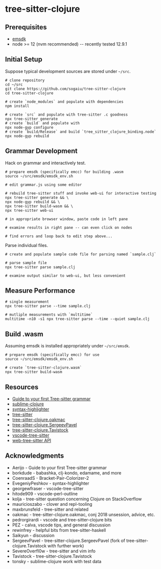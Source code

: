 # tree-sitter-clojure

## Prerequisites

* [emsdk](https://emscripten.org/docs/getting_started/downloads.html#installation-instructions)
* node >= 12 (nvm recommended) -- recently tested 12.9.1

## Initial Setup

Suppose typical development sources are stored under `~/src`.

```
# clone repository
cd ~/src
git clone https://github.com/sogaiu/tree-sitter-clojure
cd tree-sitter-clojure

# create `node_modules` and populate with dependencies
npm install

# create `src` and populate with tree-sitter .c goodness
npx tree-sitter generate
# create `build` and populate with 
npx node-gyp configure
# create `build/Release` and build `tree_sitter_clojure_binding.node`
npx node-gyp rebuild
```

## Grammar Development

Hack on grammar and interactively test.

```
# prepare emsdk (specifically emcc) for building .wasm
source ~/src/emsdk/emsdk_env.sh

# edit grammar.js using some editor

# rebuild tree-sitter stuff and invoke web-ui for interactive testing
npx tree-sitter generate && \
npx node-gyp rebuild && \
npx tree-sitter build-wasm && \
npx tree-sitter web-ui

# in appropriate browser window, paste code in left pane

# examine results in right pane -- can even click on nodes

# find errors and loop back to edit step above...
```

Parse individual files.

```
# create and populate sample code file for parsing named `sample.clj`

# parse sample file
npx tree-sitter parse sample.clj

# examine output similar to web-ui, but less convenient
```

## Measure Performance

```
# single measurement
npx tree-sitter parse --time sample.clj

# mutliple measurements with `multitime`
multitime -n10 -s1 npx tree-sitter parse --time --quiet sample.clj
```

## Build .wasm

Assuming emsdk is installed appropriately under `~/src/emsdk`.

```
# prepare emsdk (specifically emcc) for use
source ~/src/emsdk/emsdk_env.sh

# create `tree-sitter-clojure.wasm`
npx tree-sitter build-wasm
```

## Resources

* [Guide to your first Tree-sitter grammar](https://gist.github.com/Aerijo/df27228d70c633e088b0591b8857eeef)
* [sublime-clojure](https://github.com/tonsky/sublime-clojure)
* [syntax-highlighter](https://github.com/EvgeniyPeshkov/syntax-highlighter)
* [tree-sitter](http://tree-sitter.github.io/tree-sitter/)
* [tree-sitter-clojure.oakmac](https://github.com/oakmac/tree-sitter-clojure)
* [tree-sitter-clojure.SergeevPavel](https://github.com/SergeevPavel/tree-sitter-clojure)
* [tree-sitter-clojure.Tavistock](https://github.com/Tavistock/tree-sitter-clojure)
* [vscode-tree-sitter](https://github.com/georgewfraser/vscode-tree-sitter)
* [web-tree-sitter API](https://github.com/tree-sitter/tree-sitter/blob/master/lib/binding_web/tree-sitter-web.d.ts)

## Acknowledgments

* Aerijo - Guide to your first Tree-sitter grammar
* borkdude - babashka, clj-kondo, edamame, and more
* CoenraadS - Bracket-Pair-Colorizer-2
* EvegeniyPeshkov - syntax-highlighter
* georgewfraser - vscode-tree-sitter
* hitode909 - vscode-perl-outline
* kolja - tree-sitter question concerning Clojure on StackOverflow
* mauricioszabo - clover and repl-tooling
* maxbrunsfeld - tree-sitter and related
* oakmac - tree-sitter-clojure.oakmac, conj 2018 unsession, advice, etc.
* pedrorgirardi - vscode and tree-sitter-clojure bits
* PEZ - calva, vscode tips, and general discussion
* rewinfrey - helpful bits from tree-sitter-haskell
* Saikyun - discussion
* SergeevPavel - tree-sitter-clojure.SergeevPavel (fork of tree-sitter-clojure.Tavistock with further work)
* SevereOverfl0w - tree-sitter and vim info
* Tavistock - tree-sitter-clojure.Tavistock
* tonsky - sublime-clojure work with test data
